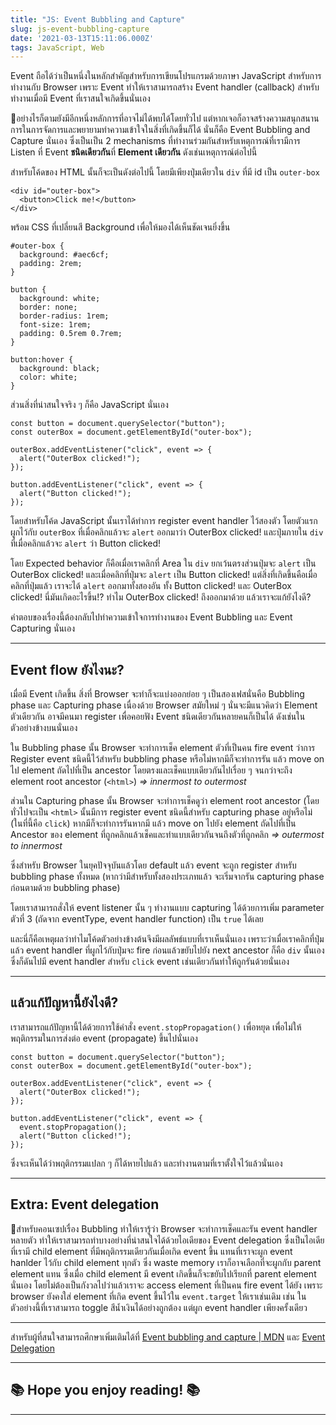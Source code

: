 ```yaml
---
title: "JS: Event Bubbling and Capture"
slug: js-event-bubbling-capture
date: '2021-03-13T15:11:06.000Z'
tags: JavaScript, Web
---
```


Event ถือได้ว่าเป็นหนึ่งในหลักสำคัญสำหรับการเขียนโปรแกรมด้วยภาษา JavaScript สำหรับการทำงานกับ Browser เพราะ Event ทำให้เราสามารถสร้าง Event handler (callback) สำหรับทำงานเมื่อมี Event ที่เราสนใจเกิดขึ้นนั่นเอง

อย่างไรก็ตามยังมีอีกหนึ่งหลักการที่อาจไม่ได้พบได้โดยทั่วไป แต่หากเจอก็อาจสร้างความสนุกสนานการในการจัดการและพยายามทำความเข้าใจในสิ่งที่เกิดขึ้นก็ได้ นั่นก็คือ Event Bubbling and Capture นั่นเอง ซึ่งเป็นเป็น 2 mechanisms ที่ทำงานร่วมกันสำหรับเหตุการณ์ที่เรามีการ Listen ที่ Event **ชนิดเดียวกัน**ที่ **Element เดียวกัน** ดังเช่นเหตุการณ์ต่อไปนี้

สำหรับโค้ดของ HTML นั้นก็จะเป็นดังต่อไปนี้ โดยมีเพียงปุ่มเดียวใน `div` ที่มี id เป็น `outer-box`

    <div id="outer-box">
      <button>Click me!</button>
    </div>

พร้อม CSS ที่เปลี่ยนสี Background เพื่อให้มองได้เห็นชัดเจนยิ่งขึ้น

    #outer-box {
      background: #aec6cf;
      padding: 2rem;
    }
    
    button {
      background: white;
      border: none;
      border-radius: 1rem;
      font-size: 1rem;
      padding: 0.5rem 0.7rem;
    }
    
    button:hover {
      background: black;
      color: white;
    }

ส่วนสิ่งที่น่าสนใจจริง ๆ ก็คือ JavaScript นั่นเอง

    const button = document.querySelector("button");
    const outerBox = document.getElementById("outer-box");
    
    outerBox.addEventListener("click", event => {
      alert("OuterBox clicked!");
    });
    
    button.addEventListener("click", event => {
      alert("Button clicked!");
    });

โดยสำหรับโค้ด JavaScript นั้นเราได้ทำการ register event handler ไว้สองตัว โดยตัวแรกผูกไว้กับ `outerBox` ที่เมื่อคลิกแล้วจะ `alert` ออกมาว่า OuterBox clicked! และปุ่มภายใน `div` ที่เมื่อคลิกแล้วจะ `alert` ว่า Button clicked!

โดย Expected behavior ก็คือเมื่อเราคลิกที่ Area ใน `div` ยกเว้นตรงส่วนปุ่มจะ `alert` เป็น OuterBox clicked! และเมื่อคลิกที่ปุ่มจะ `alert` เป็น Button clicked! แต่สิ่งที่เกิดขึ้นคือเมื่อคลิกที่ปุ่มแล้ว เราจะได้ `alert` ออกมาทั้งสองอัน ทั้ง Button clicked! และ OuterBox clicked! นี่มันเกิดอะไรขึ้น!? ทำไม OuterBox clicked! ถึงออกมาด้วย แล้วเราจะแก้ยังไงดี?

คำตอบของเรื่องนี้ต้องกลับไปทำความเข้าใจการทำงานของ Event Bubbling และ Event Capturing นั่นเอง

---

## Event flow ยังไงนะ?

เมื่อมี Event เกิดขึ้น สิ่งที่ Browser จะทำก็จะแบ่งออกย่อย ๆ เป็นสองเฟสนั่นคือ Bubbling phase และ Capturing phase เนื่องด้วย Browser สมัยใหม่ ๆ นั่นจะมีแนวคิดว่า Element ตัวเดียวกัน อาจมีคนมา register เพื่อคอยฟัง Event ชนิดเดียวกันหลายคนก็เป็นได้ ดังเช่นในตัวอย่างข้างบนนั่นเอง

ใน Bubbling phase นั้น Browser จะทำการเช็ค element ตัวที่เป็นคน fire event ว่าการ Register event ชนิดนี้ไว้สำหรับ bubbling phase หรือไม่หากมีก็จะทำการรัน แล้ว move on ไป element ถัดไปที่เป็น ancestor โดยตรงและเช็คแบบเดียวกันไปเรื่อย ๆ จนกว่าจะถึง element root ancestor (`<html>`) *=> innermost to outermost*

ส่วนใน Capturing phase นั้น Browser จะทำการเช็คดูว่า element root ancestor (โดยทั่วไปจะเป็น `<html>` นั้นมีการ register event ชนิดนี้สำหรับ capturing phase อยู่หรือไม่ (ในที่นี้คือ `click`) หากมีก็จะทำการรันหากมี แล้ว move on ไปยัง element ถัดไปที่เป็น Ancestor ของ element ที่ถูกคลิกแล้วเช็คและทำแบบเดียวกันจนถึงตัวที่ถูกคลิก *=> outermost to innermost*

ซึ่งสำหรับ Browser ในยุคปัจจุบันแล้วโดย default แล้ว event จะถูก register สำหรับ bubbling phase ทั้งหมด (หากว่ามีสำหรับทั้งสองประเภทแล้ว จะเริ่มจากรัน capturing phase ก่อนตามด้วย bubbling phase)

โดยเราสามารถสั่งให้ event listener นั้น ๆ ทำงานแบบ capturing ได้ด้วยการเพิ่ม parameter ตัวที่ 3 (ถัดจาก eventType, event handler function) เป็น `true` ได้เลย

และนี่ก็คือเหตุผลว่าทำไมโค้ดตัวอย่างข้างต้นจึงมีผลลัพธ์แบบที่เราเห็นนั่นเอง เพราะว่าเมื่อเราคลิกที่ปุ่มแล้ว event handler ที่ผูกไว้กับปุ่มจะ fire ก่อนแล้วขยับไปยัง next ancestor ก็คือ `div` นั้นเองซึ่งก็ดันไปมี event handler สำหรับ `click` event เช่นเดียวกันทำให้ถูกรันด้วยนั่นเอง

---

## แล้วแก้ปัญหานี้ยังไงดี?

เราสามารถแก้ปัญหานี้ได้ด้วยการใช้คำสั่ง `event.stopPropagation()` เพื่อหยุด เพื่อไม่ให้พฤติกรรมในการส่งต่อ event (propagate) ขึ้นไปนั่นเอง

    const button = document.querySelector("button");
    const outerBox = document.getElementById("outer-box");
    
    outerBox.addEventListener("click", event => {
      alert("OuterBox clicked!");
    });
    
    button.addEventListener("click", event => {
      event.stopPropagation();
      alert("Button clicked!");
    });

ซึ่งจะเห็นได้ว่าพฤติกรรมแปลก ๆ ก็ได้หายไปแล้ว และทำงานตามที่เราตั้งใจไว้แล้วนั่นเอง

---

## Extra: Event delegation

สำหรับคอนเซปเรื่อง Bubbling ทำให้เรารู้ว่า Browser จะทำการเช็คและรัน event handler หลายตัว ทำให้เราสามารถทำบางอย่างที่น่าสนใจได้ด้วยไอเดียของ Event delegation ซึ่งเป็นไอเดียที่เรามี child element ที่มีพฤติกรรมเดียวกันเมื่อเกิด event ขึ้น แทนที่เราจะผูก event hanlder ไว้กับ child element ทุกตัว ซึ่ง waste memory เราก็อาจเลือกที่จะผูกกับ parent element แทน ซึ่งเมื่อ child element มี event เกิดขึ้นก็จะขยับไปเรียกที่ parent element นั่นเอง โดยไม่ต้องเป็นกังวลไปว่าแล้วเราจะ access element ที่เป็นคน fire event ได้ยัง เพราะ browser ยังคงใส่ element ที่เกิด event ขึ้นไว้ใน `event.target` ให้เราเช่นเดิม เช่น ในตัวอย่างนี้ที่เราสามารถ toggle สีน้ำเงินได้อย่างถูกต้อง แต่ผูก event handler เพียงครั้งเดียว

---

สำหรับผู้ที่สนใจสามารถศึกษาเพิ่มเติมได้ที่ [Event bubbling and capture | MDN](https://developer.mozilla.org/en-US/docs/Learn/JavaScript/Building_blocks/Events#event_bubbling_and_capture) และ [Event Delegation](https://davidwalsh.name/event-delegate)

---

## ************************************************************************📚 Hope you enjoy reading! 📚************************************************************************

---
